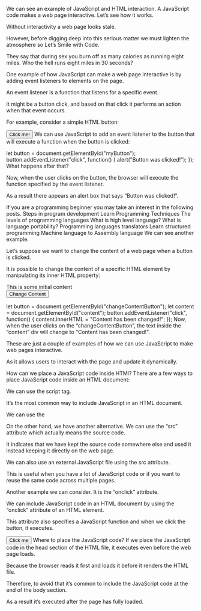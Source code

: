 We can see an example of JavaScript and HTML interaction. A JavaScript code makes a web page interactive. Let’s see how it works.

Without interactivity a web page looks stale.

However, before digging deep into this serious matter we must lighten the atmosphere so Let’s Smile with Code.

They say that during sex you burn off as many calories as running eight miles. Who the hell runs eight miles in 30 seconds?

One example of how JavaScript can make a web page interactive is by adding event listeners to elements on the page. 

An event listener is a function that listens for a specific event. 

It might be a button click, and based on that click it performs an action when that event occurs.

For example, consider a simple HTML button:

<button id="myButton">Click me!</button>
We can use JavaScript to add an event listener to the button that will execute a function when the button is clicked:

let button = document.getElementById("myButton");
button.addEventListener("click", function() {
    alert("Button was clicked!");
});
What happens after that?

Now, when the user clicks on the button, the browser will execute the function specified by the event listener.

As a result there appears an alert box that says “Button was clicked!”.

If you are a programming beginner you may take an interest in the following posts.
Steps in program development
Learn Programming Techniques
The levels of programming languages
What is high level language?
What is language portability?
Programming languages translators
Learn structured programming
Machine language to Assembly language
We can see another example.

Let’s suppose we want to change the content of a web page when a button is clicked.

It is possible to change the content of a specific HTML element by manipulating its inner HTML property:

<div id="content">This is some initial content</div>
<button id="changeContentButton">Change Content</button>

let button = document.getElementById("changeContentButton");
let content = document.getElementById("content");
button.addEventListener("click", function() {
    content.innerHTML = "Content has been changed!";
});
Now, when the user clicks on the “changeContentButton”, the text inside the “content” div will change to “Content has been changed!”.

These are just a couple of examples of how we can use JavaScript to make web pages interactive.

As it allows users to interact with the page and update it dynamically.

How can we place a JavaScript code inside HTMl?
There are a few ways to place JavaScript code inside an HTML document:

We can use the script tag.

It’s the most common way to include JavaScript in an HTML document.

We can use the <script> tag. 

As an outcome this tag embeds JavaScript code directly into an HTML document. 

Now we can place the JavaScript code either in the <head> section of the HTML document or in the <body> section.

For example we can see the following specimen.

<script>
    function sayHello() {
        alert("Hello, World!");
    }
</script>
On the other hand, we have another alternative. We can use the “src” attribute which actually means the source code. 

It indicates that we have kept the source code somewhere else and used it instead keeping it directly on the web page.

We can also use an external JavaScript file using the src attribute. 

This is useful when you have a lot of JavaScript code or if you want to reuse the same code across multiple pages.

<script src="script.js"></script>
Another example we can consider. It is the “onclick” attribute.

We can include JavaScript code in an HTML document by using the “onclick” attribute of an HTML element. 

This attribute also specifies a JavaScript function and when we click the button, it executes.

<button onclick="sayHello()">Click me</button>
Where to place the JavaScript code?
If we place the JavaScript code in the head section of the HTML file, it executes even before the web page loads.

Because the browser reads it first and loads it before it renders the HTML file.

Therefore, to avoid that it’s common to include the JavaScript code at the end of the body section.

As a result it’s executed after the page has fully loaded.
